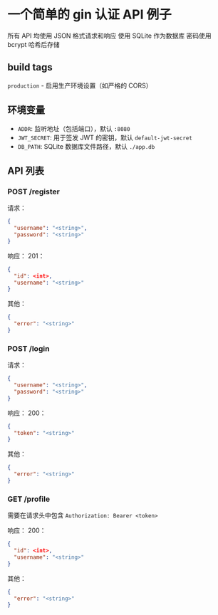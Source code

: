 # 一个简单的 gin 认证 API 例子

所有 API 均使用 JSON 格式请求和响应
使用 SQLite 作为数据库
密码使用 bcrypt 哈希后存储

## build tags
`production` - 启用生产环境设置（如严格的 CORS）

## 环境变量
- `ADDR`: 监听地址（包括端口），默认 `:8080`
- `JWT_SECRET`: 用于签发 JWT 的密钥，默认 `default-jwt-secret`
- `DB_PATH`: SQLite 数据库文件路径，默认 `./app.db`

## API 列表

### POST /register
请求：
```json
{
  "username": "<string>",
  "password": "<string>"
}
```

响应：
201：
```json
{
  "id": <int>,
  "username": "<string>"
}
```

其他：
```json
{
  "error": "<string>"
}
```

### POST /login

请求：
```json
{
  "username": "<string>",
  "password": "<string>"
}
```

响应：
200：
```json
{
  "token": "<string>"
}
```

其他：
```json
{
  "error": "<string>"
}
```

### GET /profile
需要在请求头中包含 `Authorization: Bearer <token>`

响应：
200：
```json
{
  "id": <int>,
  "username": "<string>"
}
```

其他：
```json
{
  "error": "<string>"
}
```
